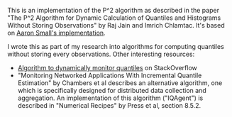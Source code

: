 This is an implementation of the P^2 algorithm as described in the paper "The P^2 Algorithm for Dynamic Calculation of Quantiles and Histograms Without Storing Observations" by Raj Jain and Imrich Chlamtac. It's based on [Aaron Small's implementation](https://github.com/absmall/p2).

I wrote this as part of my research into algorithms for computing quantiles without storing every observations. Other interesting resources:

 * [Algorithm to dynamically monitor quantiles](https://stats.stackexchange.com/questions/7959/algorithm-to-dynamically-monitor-quantiles/14937) on StackOverflow
 * "Monitoring Networked Applications With Incremental Quantile Estimation" by Chambers et al describes an alternative algorithm, one which is specifically designed for distributed data collection and aggregation. An implementation of this algorithm ("IQAgent") is described in "Numerical Recipes" by Press et al, section 8.5.2.